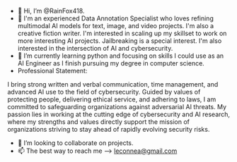 - 👋 Hi, I’m @RainFox418.
- 👀 I'm an experienced Data Annotation Specialist who loves refining multimodal AI models for text, image, and video projects. I'm also a creative fiction writer. I'm interested in scaling up my skillset to work on more interesting AI projects. Jailbreaking is a special interest.  I'm also interested in the intersection of AI and cybersecurity.
- 🌱 I’m currently learning python and focusing on skills I could use as an AI Engineer as I finish pursuing my degree in computer science.
- Professional Statement:


I bring strong written and verbal communication, time management, and advanced AI use to the field of cybersecurity. Guided by values of protecting people, delivering ethical service, and adhering to laws, I am committed to safeguarding organizations against adversarial AI threats. My passion lies in working at the cutting edge of cybersecurity and AI research, where my strengths and values directly support the mission of organizations striving to stay ahead of rapidly evolving security risks.

- 💞️ I’m looking to collaborate on projects.
- 📫 The best way to reach me --> leconnea@gmail.com

<!---
BlackRainFox/BlackRainFox is a ✨ special ✨ repository because its `README.md` (this file) appears on your GitHub profile.
You can click the Preview link to take a look at your changes.
--->
